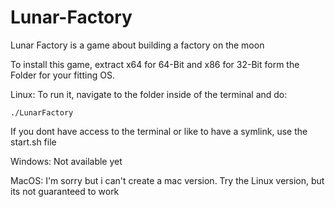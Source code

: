# Lunar-Factory
Lunar Factory is a game about building a factory on the moon

To install this game, extract x64 for 64-Bit and x86 for 32-Bit form the Folder for your fitting OS.

Linux:
  To run it, navigate to the folder inside of the terminal and do:
  ```shell
  ./LunarFactory
  ```
  
  If you dont have access to the terminal or like to have a symlink, use the start.sh file
  
 Windows:
  Not available yet
  
 MacOS:
  I'm sorry but i can't create a mac version. Try the Linux version, but its not guaranteed to work
